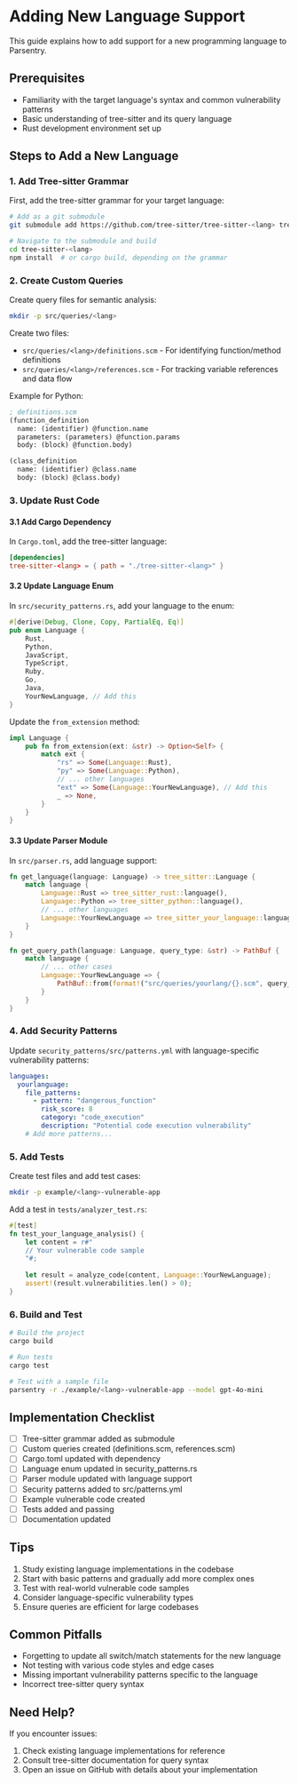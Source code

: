 # Adding New Language Support

This guide explains how to add support for a new programming language to Parsentry.

## Prerequisites

- Familiarity with the target language's syntax and common vulnerability patterns
- Basic understanding of tree-sitter and its query language
- Rust development environment set up

## Steps to Add a New Language

### 1. Add Tree-sitter Grammar

First, add the tree-sitter grammar for your target language:

```bash
# Add as a git submodule
git submodule add https://github.com/tree-sitter/tree-sitter-<lang> tree-sitter-<lang>

# Navigate to the submodule and build
cd tree-sitter-<lang>
npm install  # or cargo build, depending on the grammar
```

### 2. Create Custom Queries

Create query files for semantic analysis:

```bash
mkdir -p src/queries/<lang>
```

Create two files:
- `src/queries/<lang>/definitions.scm` - For identifying function/method definitions
- `src/queries/<lang>/references.scm` - For tracking variable references and data flow

Example for Python:
```scheme
; definitions.scm
(function_definition
  name: (identifier) @function.name
  parameters: (parameters) @function.params
  body: (block) @function.body)

(class_definition
  name: (identifier) @class.name
  body: (block) @class.body)
```

### 3. Update Rust Code

#### 3.1 Add Cargo Dependency

In `Cargo.toml`, add the tree-sitter language:

```toml
[dependencies]
tree-sitter-<lang> = { path = "./tree-sitter-<lang>" }
```

#### 3.2 Update Language Enum

In `src/security_patterns.rs`, add your language to the enum:

```rust
#[derive(Debug, Clone, Copy, PartialEq, Eq)]
pub enum Language {
    Rust,
    Python,
    JavaScript,
    TypeScript,
    Ruby,
    Go,
    Java,
    YourNewLanguage, // Add this
}
```

Update the `from_extension` method:

```rust
impl Language {
    pub fn from_extension(ext: &str) -> Option<Self> {
        match ext {
            "rs" => Some(Language::Rust),
            "py" => Some(Language::Python),
            // ... other languages
            "ext" => Some(Language::YourNewLanguage), // Add this
            _ => None,
        }
    }
}
```

#### 3.3 Update Parser Module

In `src/parser.rs`, add language support:

```rust
fn get_language(language: Language) -> tree_sitter::Language {
    match language {
        Language::Rust => tree_sitter_rust::language(),
        Language::Python => tree_sitter_python::language(),
        // ... other languages
        Language::YourNewLanguage => tree_sitter_your_language::language(),
    }
}

fn get_query_path(language: Language, query_type: &str) -> PathBuf {
    match language {
        // ... other cases
        Language::YourNewLanguage => {
            PathBuf::from(format!("src/queries/yourlang/{}.scm", query_type))
        }
    }
}
```

### 4. Add Security Patterns

Update `security_patterns/src/patterns.yml` with language-specific vulnerability patterns:

```yaml
languages:
  yourlanguage:
    file_patterns:
      - pattern: "dangerous_function"
        risk_score: 8
        category: "code_execution"
        description: "Potential code execution vulnerability"
    # Add more patterns...
```

### 5. Add Tests

Create test files and add test cases:

```bash
mkdir -p example/<lang>-vulnerable-app
```

Add a test in `tests/analyzer_test.rs`:

```rust
#[test]
fn test_your_language_analysis() {
    let content = r#"
    // Your vulnerable code sample
    "#;
    
    let result = analyze_code(content, Language::YourNewLanguage);
    assert!(result.vulnerabilities.len() > 0);
}
```

### 6. Build and Test

```bash
# Build the project
cargo build

# Run tests
cargo test

# Test with a sample file
parsentry -r ./example/<lang>-vulnerable-app --model gpt-4o-mini
```

## Implementation Checklist

- [ ] Tree-sitter grammar added as submodule
- [ ] Custom queries created (definitions.scm, references.scm)
- [ ] Cargo.toml updated with dependency
- [ ] Language enum updated in security_patterns.rs
- [ ] Parser module updated with language support
- [ ] Security patterns added to src/patterns.yml
- [ ] Example vulnerable code created
- [ ] Tests added and passing
- [ ] Documentation updated

## Tips

1. Study existing language implementations in the codebase
2. Start with basic patterns and gradually add more complex ones
3. Test with real-world vulnerable code samples
4. Consider language-specific vulnerability types
5. Ensure queries are efficient for large codebases

## Common Pitfalls

- Forgetting to update all switch/match statements for the new language
- Not testing with various code styles and edge cases
- Missing important vulnerability patterns specific to the language
- Incorrect tree-sitter query syntax

## Need Help?

If you encounter issues:
1. Check existing language implementations for reference
2. Consult tree-sitter documentation for query syntax
3. Open an issue on GitHub with details about your implementation
